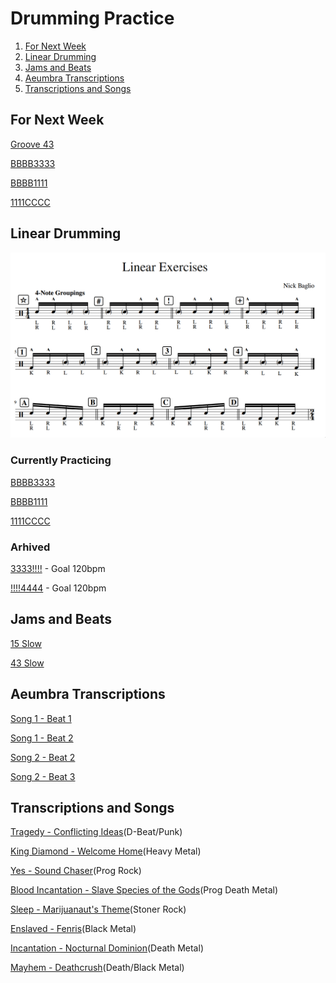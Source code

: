 # Drumming Practice

1. [For Next Week](#for-next-week)
2. [Linear Drumming](#linear-drumming)
3. [Jams and Beats](#jams-and-beats)
4. [Aeumbra Transcriptions](#aeumbra-transcriptions)
5. [Transcriptions and Songs](#transcriptions-and-songs)


## For Next Week

[Groove 43](https://gscribe.com/share/JJ8BTn6bobkYGgaC6)

[BBBB3333](https://gscribe.com/share/Dyr8iHxb9nHbpBoN8)

[BBBB1111](https://gscribe.com/share/wd3b6mDTSm4CN2Vx5)

[1111CCCC](https://gscribe.com/share/4F69aJ7JPqY3Ljhu5)

## Linear Drumming
![LinearDrumming](images/linear.png)

### Currently Practicing

[BBBB3333](https://gscribe.com/share/Dyr8iHxb9nHbpBoN8)

[BBBB1111](https://gscribe.com/share/wd3b6mDTSm4CN2Vx5)

[1111CCCC](https://gscribe.com/share/iG5LuN86HAUm1chn8)

### Arhived

[3333!!!!](https://gscribe.com/share/ECp5SYowyZDmxDqC7) - Goal 120bpm

[!!!!4444](https://gscribe.com/share/paPURAiaNmXMz4hQA) - Goal 120bpm

## Jams and Beats

[15 Slow](https://github.com/gennarocc/drumming-practice/assets/13220093/56c961d4-d3ca-494d-8617-4ab5eaba974f)

[43 Slow](audio/43-slow.mov)

## Aeumbra Transcriptions

[Song 1 - Beat 1](https://gscribe.com/share/4Bw7e2W48mPmcaHW9)

[Song 1 - Beat 2](https://gscribe.com/share/h6M1JjsDvSyQn8zj7)

[Song 2 - Beat 2](https://gscribe.com/share/sespSnjFTU8aq3jx6)

[Song 2 - Beat 3](https://gscribe.com/share/UAENRBxsLKRUj6t68)


## Transcriptions and Songs
[Tragedy - Conflicting Ideas](https://www.youtube.com/watch?v=1zqY32kvKkw)(D-Beat/Punk)

[King Diamond - Welcome Home](https://www.youtube.com/watch?v=l4lqFJWfDxs)(Heavy Metal)

[Yes - Sound Chaser](https://www.youtube.com/watch?v=d9_5kd4b5fU)(Prog Rock)

[Blood Incantation - Slave Species of the Gods](https://www.youtube.com/watch?v=kqnc7XYMc4k)(Prog Death Metal)

[Sleep - Marijuanaut's Theme](https://www.youtube.com/watch?v=AMUaWc46_0U)(Stoner Rock)

[Enslaved - Fenris](https://www.youtube.com/watch?v=PChTzbvVGI8)(Black Metal)

[Incantation - Nocturnal Dominion](https://www.youtube.com/watch?v=E-XyZD1PNGI)(Death Metal)

[Mayhem - Deathcrush](https://www.youtube.com/watch?v=Dgzmgk9IhAA)(Death/Black Metal)

